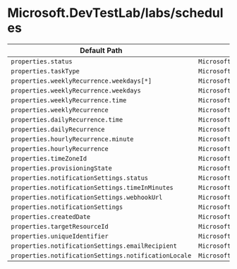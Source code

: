 # Microsoft.DevTestLab/labs/schedules

| Default Path | Alias |
|---|---|
| `properties.status` | `Microsoft.DevTestLab/labs/schedules/status` |
| `properties.taskType` | `Microsoft.DevTestLab/labs/schedules/taskType` |
| `properties.weeklyRecurrence.weekdays[*]` | `Microsoft.DevTestLab/labs/schedules/weeklyRecurrence.weekdays[*]` |
| `properties.weeklyRecurrence.weekdays` | `Microsoft.DevTestLab/labs/schedules/weeklyRecurrence.weekdays` |
| `properties.weeklyRecurrence.time` | `Microsoft.DevTestLab/labs/schedules/weeklyRecurrence.time` |
| `properties.weeklyRecurrence` | `Microsoft.DevTestLab/labs/schedules/weeklyRecurrence` |
| `properties.dailyRecurrence.time` | `Microsoft.DevTestLab/labs/schedules/dailyRecurrence.time` |
| `properties.dailyRecurrence` | `Microsoft.DevTestLab/labs/schedules/dailyRecurrence` |
| `properties.hourlyRecurrence.minute` | `Microsoft.DevTestLab/labs/schedules/hourlyRecurrence.minute` |
| `properties.hourlyRecurrence` | `Microsoft.DevTestLab/labs/schedules/hourlyRecurrence` |
| `properties.timeZoneId` | `Microsoft.DevTestLab/labs/schedules/timeZoneId` |
| `properties.provisioningState` | `Microsoft.DevTestLab/labs/schedules/provisioningState` |
| `properties.notificationSettings.status` | `Microsoft.DevTestLab/labs/schedules/notificationSettings.status` |
| `properties.notificationSettings.timeInMinutes` | `Microsoft.DevTestLab/labs/schedules/notificationSettings.timeInMinutes` |
| `properties.notificationSettings.webhookUrl` | `Microsoft.DevTestLab/labs/schedules/notificationSettings.webhookUrl` |
| `properties.notificationSettings` | `Microsoft.DevTestLab/labs/schedules/notificationSettings` |
| `properties.createdDate` | `Microsoft.DevTestLab/labs/schedules/createdDate` |
| `properties.targetResourceId` | `Microsoft.DevTestLab/labs/schedules/targetResourceId` |
| `properties.uniqueIdentifier` | `Microsoft.DevTestLab/labs/schedules/uniqueIdentifier` |
| `properties.notificationSettings.emailRecipient` | `Microsoft.DevTestLab/labs/schedules/notificationSettings.emailRecipient` |
| `properties.notificationSettings.notificationLocale` | `Microsoft.DevTestLab/labs/schedules/notificationSettings.notificationLocale` |

